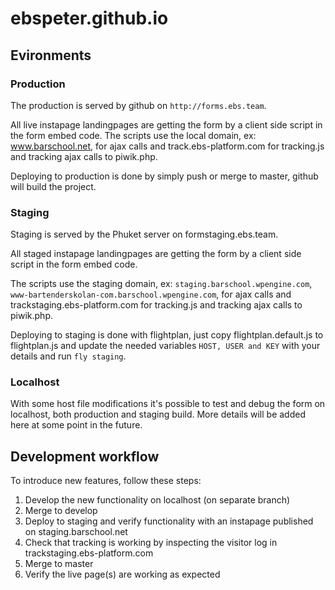 # ebspeter.github.io

## Evironments

### Production

The production is served by github on `http://forms.ebs.team`. 

All live instapage landingpages are getting the form by a client side script in the form embed code. The scripts use the local domain, ex: www.barschool.net, for ajax calls and track.ebs-platform.com for tracking.js and tracking ajax calls to piwik.php.

Deploying to production is done by simply push or merge to master, github will build the project. 

### Staging

Staging is served by the Phuket server on formstaging.ebs.team. 

All staged instapage landingpages are getting the form by a client side script in the form embed code. 

The scripts use the staging domain, ex: `staging.barschool.wpengine.com`, `www-bartenderskolan-com.barschool.wpengine.com`, for ajax calls and trackstaging.ebs-platform.com for tracking.js and tracking ajax calls to piwik.php.

Deploying to staging is done with flightplan, just copy flightplan.default.js to flightplan.js and update the needed variables `HOST, USER and KEY` with your details and run `fly staging`. 

### Localhost

With some host file modifications it's possible to test and debug the form on localhost, both production and staging build. More details will be added here at some point in the future. 

## Development workflow

To introduce new features, follow these steps: 
1. Develop the new functionality on localhost (on separate branch)
2. Merge to develop
2. Deploy to staging and verify functionality with an instapage published on staging.barschool.net
3. Check that tracking is working by inspecting the visitor log in trackstaging.ebs-platform.com
4. Merge to master
4. Verify the live page(s) are working as expected






